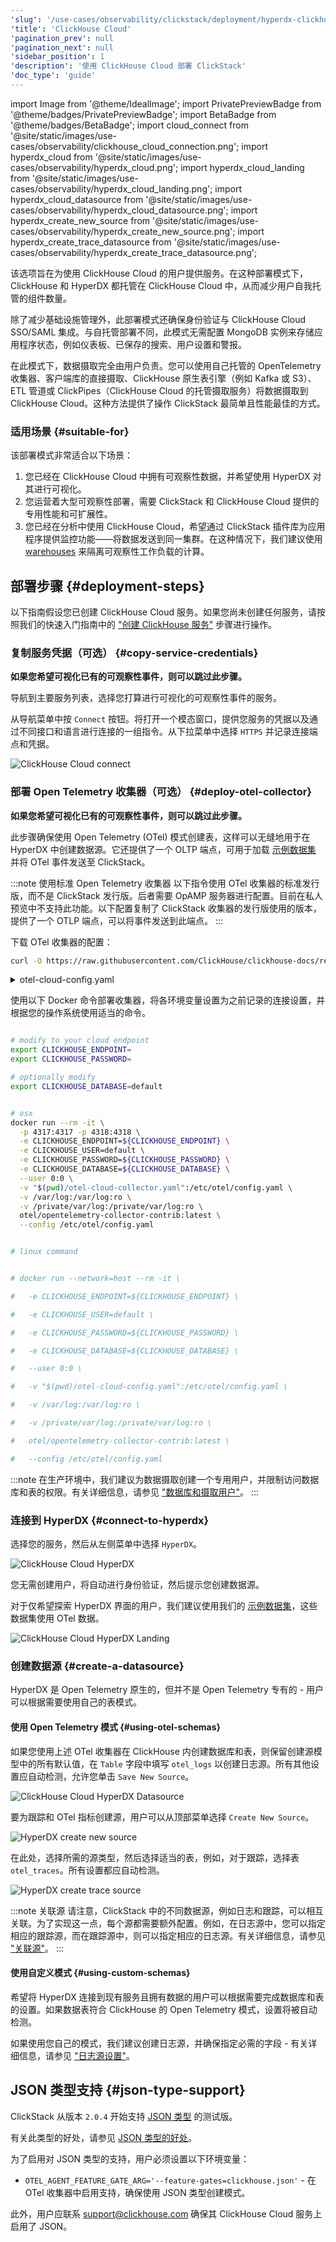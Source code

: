 ```yaml
---
'slug': '/use-cases/observability/clickstack/deployment/hyperdx-clickhouse-cloud'
'title': 'ClickHouse Cloud'
'pagination_prev': null
'pagination_next': null
'sidebar_position': 1
'description': '使用 ClickHouse Cloud 部署 ClickStack'
'doc_type': 'guide'
---
```


import Image from '@theme/IdealImage';
import PrivatePreviewBadge from '@theme/badges/PrivatePreviewBadge';
import BetaBadge from '@theme/badges/BetaBadge';
import cloud_connect from '@site/static/images/use-cases/observability/clickhouse_cloud_connection.png';
import hyperdx_cloud from '@site/static/images/use-cases/observability/hyperdx_cloud.png';
import hyperdx_cloud_landing from '@site/static/images/use-cases/observability/hyperdx_cloud_landing.png';
import hyperdx_cloud_datasource from '@site/static/images/use-cases/observability/hyperdx_cloud_datasource.png';
import hyperdx_create_new_source from '@site/static/images/use-cases/observability/hyperdx_create_new_source.png';
import hyperdx_create_trace_datasource from '@site/static/images/use-cases/observability/hyperdx_create_trace_datasource.png';

<PrivatePreviewBadge/>

该选项旨在为使用 ClickHouse Cloud 的用户提供服务。在这种部署模式下，ClickHouse 和 HyperDX 都托管在 ClickHouse Cloud 中，从而减少用户自我托管的组件数量。

除了减少基础设施管理外，此部署模式还确保身份验证与 ClickHouse Cloud SSO/SAML 集成。与自托管部署不同，此模式无需配置 MongoDB 实例来存储应用程序状态，例如仪表板、已保存的搜索、用户设置和警报。

在此模式下，数据摄取完全由用户负责。您可以使用自己托管的 OpenTelemetry 收集器、客户端库的直接摄取、ClickHouse 原生表引擎（例如 Kafka 或 S3）、ETL 管道或 ClickPipes（ClickHouse Cloud 的托管摄取服务）将数据摄取到 ClickHouse Cloud。这种方法提供了操作 ClickStack 最简单且性能最佳的方式。

### 适用场景 {#suitable-for}

该部署模式非常适合以下场景：

1. 您已经在 ClickHouse Cloud 中拥有可观察性数据，并希望使用 HyperDX 对其进行可视化。
2. 您运营着大型可观察性部署，需要 ClickStack 和 ClickHouse Cloud 提供的专用性能和可扩展性。
3. 您已经在分析中使用 ClickHouse Cloud，希望通过 ClickStack 插件库为应用程序提供监控功能——将数据发送到同一集群。在这种情况下，我们建议使用 [warehouses](/cloud/reference/warehouses) 来隔离可观察性工作负载的计算。

## 部署步骤 {#deployment-steps}

以下指南假设您已创建 ClickHouse Cloud 服务。如果您尚未创建任何服务，请按照我们的快速入门指南中的 ["创建 ClickHouse 服务"](/getting-started/quick-start/cloud#1-create-a-clickhouse-service) 步骤进行操作。

<VerticalStepper headerLevel="h3">

### 复制服务凭据（可选） {#copy-service-credentials}

**如果您希望可视化已有的可观察性事件，则可以跳过此步骤。**

导航到主要服务列表，选择您打算进行可视化的可观察性事件的服务。

从导航菜单中按 `Connect` 按钮。将打开一个模态窗口，提供您服务的凭据以及通过不同接口和语言进行连接的一组指令。从下拉菜单中选择 `HTTPS` 并记录连接端点和凭据。

<Image img={cloud_connect} alt="ClickHouse Cloud connect" size="lg"/>

### 部署 Open Telemetry 收集器（可选） {#deploy-otel-collector} 

**如果您希望可视化已有的可观察性事件，则可以跳过此步骤。**

此步骤确保使用 Open Telemetry (OTel) 模式创建表，这样可以无缝地用于在 HyperDX 中创建数据源。它还提供了一个 OLTP 端点，可用于加载 [示例数据集](/use-cases/observability/clickstack/sample-datasets) 并将 OTel 事件发送至 ClickStack。

:::note 使用标准 Open Telemetry 收集器
以下指令使用 OTel 收集器的标准发行版，而不是 ClickStack 发行版。后者需要 OpAMP 服务器进行配置。目前在私人预览中不支持此功能。以下配置复制了 ClickStack 收集器的发行版使用的版本，提供了一个 OTLP 端点，可以将事件发送到此端点。
:::

下载 OTel 收集器的配置：

```bash
curl -O https://raw.githubusercontent.com/ClickHouse/clickhouse-docs/refs/heads/main/docs/use-cases/observability/clickstack/deployment/_snippets/otel-cloud-config.yaml
```

<details>
<summary>otel-cloud-config.yaml</summary>

```yaml file=docs/use-cases/observability/clickstack/deployment/_snippets/otel-cloud-config.yaml
receivers:
  otlp/hyperdx:
    protocols:
      grpc:
        include_metadata: true
        endpoint: '0.0.0.0:4317'
      http:
        cors:
          allowed_origins: ['*']
          allowed_headers: ['*']
        include_metadata: true
        endpoint: '0.0.0.0:4318'
processors:
  transform:
    log_statements:
      - context: log
        error_mode: ignore
        statements:
          # JSON parsing: Extends log attributes with the fields from structured log body content, either as an OTEL map or
          # as a string containing JSON content.
          - set(log.cache, ExtractPatterns(log.body, "(?P<0>(\\{.*\\}))")) where
            IsString(log.body)
          - merge_maps(log.attributes, ParseJSON(log.cache["0"]), "upsert")
            where IsMap(log.cache)
          - flatten(log.attributes) where IsMap(log.cache)
          - merge_maps(log.attributes, log.body, "upsert") where IsMap(log.body)
      - context: log
        error_mode: ignore
        conditions:
          - severity_number == 0 and severity_text == ""
        statements:
          # Infer: extract the first log level keyword from the first 256 characters of the body
          - set(log.cache["substr"], log.body.string) where Len(log.body.string)
            < 256
          - set(log.cache["substr"], Substring(log.body.string, 0, 256)) where
            Len(log.body.string) >= 256
          - set(log.cache, ExtractPatterns(log.cache["substr"],
            "(?i)(?P<0>(alert|crit|emerg|fatal|error|err|warn|notice|debug|dbug|trace))"))
          # Infer: detect FATAL
          - set(log.severity_number, SEVERITY_NUMBER_FATAL) where
            IsMatch(log.cache["0"], "(?i)(alert|crit|emerg|fatal)")
          - set(log.severity_text, "fatal") where log.severity_number ==
            SEVERITY_NUMBER_FATAL
          # Infer: detect ERROR
          - set(log.severity_number, SEVERITY_NUMBER_ERROR) where
            IsMatch(log.cache["0"], "(?i)(error|err)")
          - set(log.severity_text, "error") where log.severity_number ==
            SEVERITY_NUMBER_ERROR
          # Infer: detect WARN
          - set(log.severity_number, SEVERITY_NUMBER_WARN) where
            IsMatch(log.cache["0"], "(?i)(warn|notice)")
          - set(log.severity_text, "warn") where log.severity_number ==
            SEVERITY_NUMBER_WARN
          # Infer: detect DEBUG
          - set(log.severity_number, SEVERITY_NUMBER_DEBUG) where
            IsMatch(log.cache["0"], "(?i)(debug|dbug)")
          - set(log.severity_text, "debug") where log.severity_number ==
            SEVERITY_NUMBER_DEBUG
          # Infer: detect TRACE
          - set(log.severity_number, SEVERITY_NUMBER_TRACE) where
            IsMatch(log.cache["0"], "(?i)(trace)")
          - set(log.severity_text, "trace") where log.severity_number ==
            SEVERITY_NUMBER_TRACE
          # Infer: else
          - set(log.severity_text, "info") where log.severity_number == 0
          - set(log.severity_number, SEVERITY_NUMBER_INFO) where log.severity_number == 0
      - context: log
        error_mode: ignore
        statements:
          # Normalize the severity_text case
          - set(log.severity_text, ConvertCase(log.severity_text, "lower"))
  resourcedetection:
    detectors:
      - env
      - system
      - docker
    timeout: 5s
    override: false
  batch:
  memory_limiter:
    # 80% of maximum memory up to 2G, adjust for low memory environments
    limit_mib: 1500
    # 25% of limit up to 2G, adjust for low memory environments
    spike_limit_mib: 512
    check_interval: 5s
connectors:
  routing/logs:
    default_pipelines: [logs/out-default]
    error_mode: ignore
    table:
      - context: log
        statement: route() where IsMatch(attributes["rr-web.event"], ".*")
        pipelines: [logs/out-rrweb]
exporters:
  debug:
    verbosity: detailed
    sampling_initial: 5
    sampling_thereafter: 200
  clickhouse/rrweb:
    database: ${env:CLICKHOUSE_DATABASE}
    endpoint: ${env:CLICKHOUSE_ENDPOINT}
    password: ${env:CLICKHOUSE_PASSWORD}
    username: ${env:CLICKHOUSE_USER}
    ttl: 720h
    logs_table_name: hyperdx_sessions
    timeout: 5s
    retry_on_failure:
      enabled: true
      initial_interval: 5s
      max_interval: 30s
      max_elapsed_time: 300s
  clickhouse:
    database: ${env:CLICKHOUSE_DATABASE}
    endpoint: ${env:CLICKHOUSE_ENDPOINT}
    password: ${env:CLICKHOUSE_PASSWORD}
    username: ${env:CLICKHOUSE_USER}
    ttl: 720h
    timeout: 5s
    retry_on_failure:
      enabled: true
      initial_interval: 5s
      max_interval: 30s
      max_elapsed_time: 300s
extensions:
  health_check:
    endpoint: :13133
service:
  pipelines:
    traces:
      receivers: [otlp/hyperdx]
      processors: [memory_limiter, batch]
      exporters: [clickhouse]
    metrics:
      receivers: [otlp/hyperdx]
      processors: [memory_limiter, batch]
      exporters: [clickhouse]
    logs/in:
      receivers: [otlp/hyperdx]
      exporters: [routing/logs]
    logs/out-default:
      receivers: [routing/logs]
      processors: [memory_limiter, transform, batch]
      exporters: [clickhouse]
    logs/out-rrweb:
      receivers: [routing/logs]
      processors: [memory_limiter, batch]
      exporters: [clickhouse/rrweb]

```

</details>

使用以下 Docker 命令部署收集器，将各环境变量设置为之前记录的连接设置，并根据您的操作系统使用适当的命令。

```bash

# modify to your cloud endpoint
export CLICKHOUSE_ENDPOINT=
export CLICKHOUSE_PASSWORD=

# optionally modify 
export CLICKHOUSE_DATABASE=default


# osx
docker run --rm -it \
  -p 4317:4317 -p 4318:4318 \
  -e CLICKHOUSE_ENDPOINT=${CLICKHOUSE_ENDPOINT} \
  -e CLICKHOUSE_USER=default \
  -e CLICKHOUSE_PASSWORD=${CLICKHOUSE_PASSWORD} \
  -e CLICKHOUSE_DATABASE=${CLICKHOUSE_DATABASE} \
  --user 0:0 \
  -v "$(pwd)/otel-cloud-collector.yaml":/etc/otel/config.yaml \
  -v /var/log:/var/log:ro \
  -v /private/var/log:/private/var/log:ro \
  otel/opentelemetry-collector-contrib:latest \
  --config /etc/otel/config.yaml


# linux command


# docker run --network=host --rm -it \

#   -e CLICKHOUSE_ENDPOINT=${CLICKHOUSE_ENDPOINT} \

#   -e CLICKHOUSE_USER=default \

#   -e CLICKHOUSE_PASSWORD=${CLICKHOUSE_PASSWORD} \

#   -e CLICKHOUSE_DATABASE=${CLICKHOUSE_DATABASE} \

#   --user 0:0 \

#   -v "$(pwd)/otel-cloud-config.yaml":/etc/otel/config.yaml \

#   -v /var/log:/var/log:ro \

#   -v /private/var/log:/private/var/log:ro \

#   otel/opentelemetry-collector-contrib:latest \

#   --config /etc/otel/config.yaml
```

:::note
在生产环境中，我们建议为数据摄取创建一个专用用户，并限制访问数据库和表的权限。有关详细信息，请参见 ["数据库和摄取用户"](/use-cases/observability/clickstack/production#database-ingestion-user)。
:::

### 连接到 HyperDX {#connect-to-hyperdx}

选择您的服务，然后从左侧菜单中选择 `HyperDX`。

<Image img={hyperdx_cloud} alt="ClickHouse Cloud HyperDX" size="lg"/>

您无需创建用户，将自动进行身份验证，然后提示您创建数据源。

对于仅希望探索 HyperDX 界面的用户，我们建议使用我们的 [示例数据集](/use-cases/observability/clickstack/sample-datasets)，这些数据集使用 OTel 数据。

<Image img={hyperdx_cloud_landing} alt="ClickHouse Cloud HyperDX Landing" size="lg"/>

### 创建数据源 {#create-a-datasource}

HyperDX 是 Open Telemetry 原生的，但并不是 Open Telemetry 专有的 - 用户可以根据需要使用自己的表模式。

#### 使用 Open Telemetry 模式 {#using-otel-schemas}

如果您使用上述 OTel 收集器在 ClickHouse 内创建数据库和表，则保留创建源模型中的所有默认值，在 `Table` 字段中填写 `otel_logs` 以创建日志源。所有其他设置应自动检测，允许您单击 `Save New Source`。

<Image img={hyperdx_cloud_datasource} alt="ClickHouse Cloud HyperDX Datasource" size="lg"/>

要为跟踪和 OTel 指标创建源，用户可以从顶部菜单选择 `Create New Source`。

<Image img={hyperdx_create_new_source} alt="HyperDX create new source" size="lg"/>

在此处，选择所需的源类型，然后选择适当的表，例如，对于跟踪，选择表 `otel_traces`。所有设置都应自动检测。

<Image img={hyperdx_create_trace_datasource} alt="HyperDX create trace source" size="lg"/>

:::note 关联源
请注意，ClickStack 中的不同数据源，例如日志和跟踪，可以相互关联。为了实现这一点，每个源都需要额外配置。例如，在日志源中，您可以指定相应的跟踪源，而在跟踪源中，则可以指定相应的日志源。有关详细信息，请参见 ["关联源"](/use-cases/observability/clickstack/config#correlated-sources)。
:::

#### 使用自定义模式 {#using-custom-schemas}

希望将 HyperDX 连接到现有服务且拥有数据的用户可以根据需要完成数据库和表的设置。如果数据表符合 ClickHouse 的 Open Telemetry 模式，设置将被自动检测。

如果使用您自己的模式，我们建议创建日志源，并确保指定必需的字段 - 有关详细信息，请参见 ["日志源设置"](/use-cases/observability/clickstack/config#logs)。

</VerticalStepper>

## JSON 类型支持 {#json-type-support}

<BetaBadge/>

ClickStack 从版本 `2.0.4` 开始支持 [JSON 类型](/interfaces/formats/JSON) 的测试版。

有关此类型的好处，请参见 [JSON 类型的好处](/use-cases/observability/clickstack/ingesting-data/otel-collector#benefits-json-type)。

为了启用对 JSON 类型的支持，用户必须设置以下环境变量：

- `OTEL_AGENT_FEATURE_GATE_ARG='--feature-gates=clickhouse.json'` - 在 OTel 收集器中启用支持，确保使用 JSON 类型创建模式。

此外，用户应联系 support@clickhouse.com 确保其 ClickHouse Cloud 服务上启用了 JSON。
